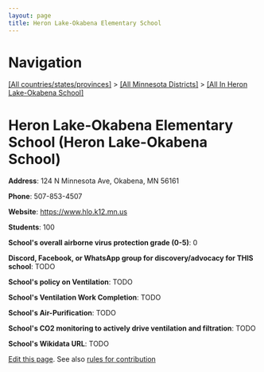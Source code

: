 ```yaml
---
layout: page
title: Heron Lake-Okabena Elementary School
---
```

# Navigation

[[All countries/states/provinces]](../../..) > [[All Minnesota Districts]](../..) > [[All In Heron Lake-Okabena School]](..)

# Heron Lake-Okabena Elementary School (Heron Lake-Okabena School)

**Address**: 124 N Minnesota Ave, Okabena, MN 56161

**Phone**: 507-853-4507

**Website**: <https://www.hlo.k12.mn.us>

**Students**: 100

**School's overall airborne virus protection grade (0-5)**: 0

**Discord, Facebook, or WhatsApp group for discovery/advocacy for THIS school**: TODO

**School's policy on Ventilation**: TODO

**School's Ventilation Work Completion**: TODO

**School's Air-Purification**: TODO

**School's CO2 monitoring to actively drive ventilation and filtration**: TODO

**School's Wikidata URL**: TODO


[Edit this page](https://github.com/ventilate-schools/MN/edit/main/./Heron_Lake-Okabena_School/Heron_Lake-Okabena_Elementary_School.md). See also [rules for contribution](../../../contribution-rules/)